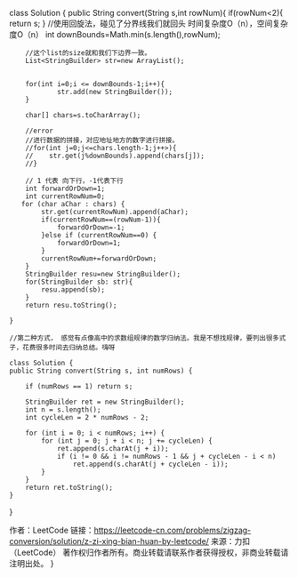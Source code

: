 class Solution {
    public String convert(String s,int rowNum){
        if(rowNum<2){
            return s;
        }
        //使用回旋法，碰见了分界线我们就回头  时间复杂度O（n），空间复杂度O（n）
        int downBounds=Math.min(s.length(),rowNum);
        
        //这个list的size就和我们下边界一致。
        List<StringBuilder> str=new ArrayList();
        
        
        for(int i=0;i <= downBounds-1;i++){
                str.add(new StringBuilder());
        }

        char[] chars=s.toCharArray();
        
        //error
        //进行数据的拼接，对应地址地方的数字进行拼接。
        //for(int j=0;j<=chars.length-1;j++>){
        //    str.get(j%downBounds).append(chars[j]);
        //}

        // 1 代表 向下行，-1代表下行 
        int forwardOrDown=1;
        int currentRowNum=0;
       for (char aChar : chars) {
            str.get(currentRowNum).append(aChar);
            if(currentRowNum==(rowNum-1)){
                forwardOrDown=-1;
            }else if (currentRowNum==0) {
                forwardOrDown=1;
            }
            currentRowNum+=forwardOrDown;
        }
        StringBuilder resu=new StringBuilder();
        for(StringBuilder sb: str){
            resu.append(sb);
        }
        return resu.toString();

    }

    //第二种方式， 感觉有点像高中的求数组规律的数学归纳法。我是不想找规律，要列出很多式子，花费很多时间去归纳总结。嗨呀

    class Solution {
    public String convert(String s, int numRows) {

        if (numRows == 1) return s;

        StringBuilder ret = new StringBuilder();
        int n = s.length();
        int cycleLen = 2 * numRows - 2;

        for (int i = 0; i < numRows; i++) {
            for (int j = 0; j + i < n; j += cycleLen) {
                ret.append(s.charAt(j + i));
                if (i != 0 && i != numRows - 1 && j + cycleLen - i < n)
                    ret.append(s.charAt(j + cycleLen - i));
            }
        }
        return ret.toString();
    }
}

作者：LeetCode
链接：https://leetcode-cn.com/problems/zigzag-conversion/solution/z-zi-xing-bian-huan-by-leetcode/
来源：力扣（LeetCode）
著作权归作者所有。商业转载请联系作者获得授权，非商业转载请注明出处。
}